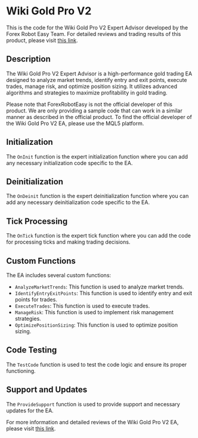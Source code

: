 # Wiki Gold Pro V2

This is the code for the Wiki Gold Pro V2 Expert Advisor developed by the Forex Robot Easy Team. For detailed reviews and trading results of this product, please visit [this link](https://forexroboteasy.com/forex-robot-review/wiki-gold-pro-v2-review-high-performance-gold-trading-ea/).

## Description

The Wiki Gold Pro V2 Expert Advisor is a high-performance gold trading EA designed to analyze market trends, identify entry and exit points, execute trades, manage risk, and optimize position sizing. It utilizes advanced algorithms and strategies to maximize profitability in gold trading.

Please note that ForexRobotEasy is not the official developer of this product. We are only providing a sample code that can work in a similar manner as described in the official product. To find the official developer of the Wiki Gold Pro V2 EA, please use the MQL5 platform.

## Initialization

The `OnInit` function is the expert initialization function where you can add any necessary initialization code specific to the EA.

## Deinitialization

The `OnDeinit` function is the expert deinitialization function where you can add any necessary deinitialization code specific to the EA.

## Tick Processing

The `OnTick` function is the expert tick function where you can add the code for processing ticks and making trading decisions.

## Custom Functions

The EA includes several custom functions:

- `AnalyzeMarketTrends`: This function is used to analyze market trends.
- `IdentifyEntryExitPoints`: This function is used to identify entry and exit points for trades.
- `ExecuteTrades`: This function is used to execute trades.
- `ManageRisk`: This function is used to implement risk management strategies.
- `OptimizePositionSizing`: This function is used to optimize position sizing.

## Code Testing

The `TestCode` function is used to test the code logic and ensure its proper functioning.

## Support and Updates

The `ProvideSupport` function is used to provide support and necessary updates for the EA.

For more information and detailed reviews of the Wiki Gold Pro V2 EA, please visit [this link](https://forexroboteasy.com/forex-robot-review/wiki-gold-pro-v2-review-high-performance-gold-trading-ea/).
